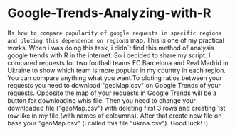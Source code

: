 # Google-Trends-Analyzing-with-R
It`s how to compare popularity of google requests in specific regions and ploting this dependence on region`s map.
This is one of my practical works. When i was doing this task, i didn`t find this method of analysis google trends with R in the internet.
So i decided to share my script.
I compared requests for two football teams FC Barcelona and Real Madrid in Ukraine to show which team is more popular in my country in each region.
You can compare anything what you want.To ploting ratios between your requests you need to download "geoMap.csv" on Google Trends of your requests.
Opposite the map of your requests in Google Trends will be a button for downloading whis file.
Then you need to change your downloaded file ("geoMap.csv") with deleting first 3 rows and creating 1st row like in my file (with names of coloumns).
After that create new file on base your "geoMap.csv" (i called this file "ukrna.csv").
Good luck! :)
